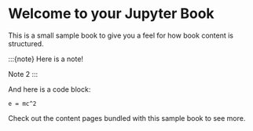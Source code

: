 # Welcome to your Jupyter Book

This is a small sample book to give you a feel for how book content is
structured.

:::{note}
Here is a note!

Note 2
:::

And here is a code block:

```
e = mc^2
```

Check out the content pages bundled with this sample book to see more.
